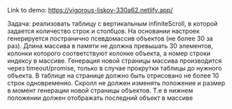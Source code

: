 Link to demo: https://vigorous-liskov-330a62.netlify.app/

Задача: реализовать таблицу с вертикальным infiniteScroll, в которой задается количество строк и столбцов. На основании настроек генерируется постранично  псевдомассив объектов (не более 30 за раз). Длина массива в памяти не должна превышать 30 элементов, колонки которого соответствуют колонке объекта, а номер строки индексу в массиве. Генерация новой страницы массива производится через timeout/promise, только в случае прокрутки таблицы до нужного объекта. В таблице на странице должно быть отрисовано не более 10 строк одновременно. Скролл не должен изменять положение и размер в момент генерации новой страницы объектов. Т.е в нижнем положении должен отображать последний объект в массиве
